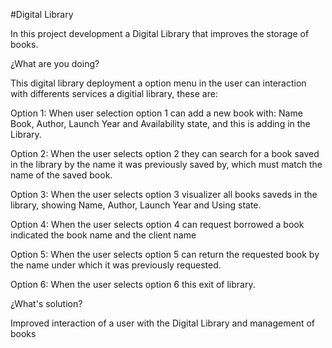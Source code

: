 #Digital Library

In this project development a Digital Library that improves the storage of books.

¿What are you doing?

This digital library deployment a option menu in the user can interaction with differents
services a digitial library, these are:

Option 1: When user selection option 1 can add a new book with: Name Book, Author, Launch
Year and Availability state, and this is adding in the Library.

Option 2: When the user selects option 2 they can search for a book saved in the library
by the name it was previously saved by, which must match the name of the saved book.

Option 3: When the user selects option 3 visualizer all books saveds in the library, showing
Name, Author, Launch Year and Using state.

Option 4: When the user selects option 4 can request borrowed a book indicated the book
name and the client name

Option 5: When the user selects option 5 can return the requested book by the name under
which it was previously requested.

Option 6: When the user selects option 6 this exit of library.

¿What's solution?

Improved interaction of a user with the Digital Library and management of books
